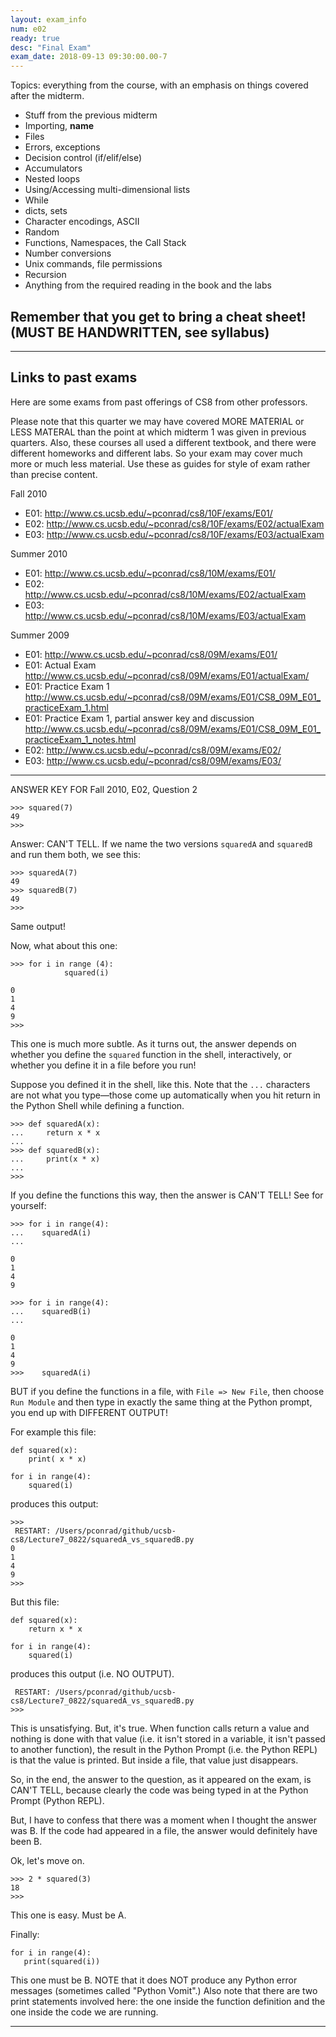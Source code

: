 ```yaml
---
layout: exam_info
num: e02
ready: true
desc: "Final Exam"
exam_date: 2018-09-13 09:30:00.00-7
---
```


Topics: everything from the course, with an emphasis on things covered after the midterm.

- Stuff from the previous midterm
- Importing, __name__
- Files
- Errors, exceptions
- Decision control (if/elif/else)
- Accumulators
- Nested loops
- Using/Accessing multi-dimensional lists
- While
- dicts, sets
- Character encodings, ASCII
- Random
- Functions, Namespaces, the Call Stack
- Number conversions
- Unix commands, file permissions
- Recursion
- Anything from the required reading in the book and the labs

## Remember that you get to bring a cheat sheet! (MUST BE HANDWRITTEN, see syllabus)

---

## Links to past exams


Here are some exams from past offerings of CS8 from other professors.

Please note that this quarter we may have covered MORE MATERIAL or LESS MATERAL than the point at which midterm 1 was given in previous quarters.  Also, these courses all used a different textbook, and there were different homeworks and different labs.   So your exam may cover much more or much less material.  Use these as guides for style of exam rather than precise content.

Fall 2010

* E01: <http://www.cs.ucsb.edu/~pconrad/cs8/10F/exams/E01/>
* E02: <http://www.cs.ucsb.edu/~pconrad/cs8/10F/exams/E02/actualExam>
* E03: <http://www.cs.ucsb.edu/~pconrad/cs8/10F/exams/E03/actualExam>

Summer 2010

* E01: <http://www.cs.ucsb.edu/~pconrad/cs8/10M/exams/E01/>
* E02: <http://www.cs.ucsb.edu/~pconrad/cs8/10M/exams/E02/actualExam>
* E03: <http://www.cs.ucsb.edu/~pconrad/cs8/10M/exams/E03/actualExam>


Summer 2009

* E01: <http://www.cs.ucsb.edu/~pconrad/cs8/09M/exams/E01/>
* E01: Actual Exam <http://www.cs.ucsb.edu/~pconrad/cs8/09M/exams/E01/actualExam/>
* E01: Practice Exam 1 <http://www.cs.ucsb.edu/~pconrad/cs8/09M/exams/E01/CS8_09M_E01_practiceExam_1.html>
* E01: Practice Exam 1, partial answer key and discussion <http://www.cs.ucsb.edu/~pconrad/cs8/09M/exams/E01/CS8_09M_E01_practiceExam_1_notes.html>
* E02: <http://www.cs.ucsb.edu/~pconrad/cs8/09M/exams/E02/>
* E03: <http://www.cs.ucsb.edu/~pconrad/cs8/09M/exams/E03/>

---

ANSWER KEY FOR Fall 2010, E02, Question 2



```
>>> squared(7)
49
>>>
```

Answer: CAN'T TELL.  If we name the two versions `squaredA` and `squaredB` and run them both, we see this:

```
>>> squaredA(7)
49
>>> squaredB(7)
49
>>> 
```

Same output!

Now, what about this one:


```
>>> for i in range (4):
            squared(i)

0
1
4
9
>>>
```

This one is much more subtle.  As it turns out, the answer depends on whether you define the `squared` function in the shell, interactively, or whether you define it in a file before you run!

Suppose you defined it in the shell, like this.  Note that the `...` characters are not what you type&mdash;those come up automatically when you hit return in the Python Shell while defining a function.

```
>>> def squaredA(x):
...     return x * x
... 
>>> def squaredB(x):
...     print(x * x)
... 
>>> 
```

If you define the functions this way, then the answer is CAN'T TELL!  See for yourself:


```
>>> for i in range(4):
...    squaredA(i)
... 

0
1
4
9

>>> for i in range(4):
...    squaredB(i)
... 

0
1
4
9
>>>    squaredA(i)
```

BUT if you define the functions in a file, with `File => New File`, then choose `Run Module` and then type in exactly 
the same thing at the Python prompt, you end up with DIFFERENT OUTPUT!

For example this file:

```
def squared(x):
    print( x * x)

for i in range(4):
    squared(i)
```

produces this output:

```
>>> 
 RESTART: /Users/pconrad/github/ucsb-cs8/Lecture7_0822/squaredA_vs_squaredB.py 
0
1
4
9
>>> 
```

But this file:

```
def squared(x):
    return x * x

for i in range(4):
    squared(i)
```

produces this output (i.e. NO OUTPUT).

```
 RESTART: /Users/pconrad/github/ucsb-cs8/Lecture7_0822/squaredA_vs_squaredB.py 
>>> 
```

This is unsatisfying.  But, it's true.   When function calls return a value and nothing is done with that value (i.e. it isn't stored in a variable, it isn't passed to another function), the result in the Python Prompt (i.e. the Python REPL) is that the value is printed.  But inside a file, that value just disappears.

So, in the end, the answer to the question, as it appeared on the exam, is CAN'T TELL, because clearly the code was being typed in at the Python Prompt (Python REPL).

But, I have to confess that there was a moment when I thought the answer was B.   If the code had appeared in a file, the answer would definitely have been B.

Ok, let's move on.

```
>>> 2 * squared(3)
18
>>>    
```

This one is easy.  Must be A.

Finally:

```
for i in range(4):
   print(squared(i))
```

This one must be B.    NOTE that it does NOT produce any Python error messages (sometimes called "Python Vomit".)   Also note that there are two print statements involved here: the one inside the function definition and the one inside the code we are running.


---

<div style="display:none;">  http://ucsb-cs8-m17.github.io/exam/e01 </div>
